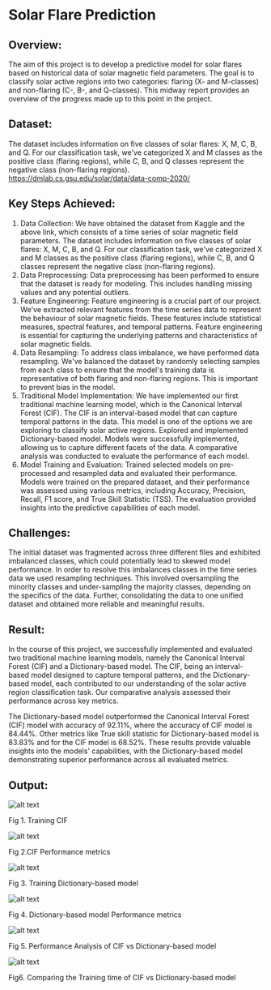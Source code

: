 # Solar Flare Prediction

## Overview:
The aim of this project is to develop a predictive model for solar flares based on historical data of solar magnetic field parameters. The goal is to classify solar active regions into two categories: flaring (X- and M-classes) and non-flaring (C-, B-, and Q-classes). This midway report provides an overview of the progress made up to this point in the project.

## Dataset:
The dataset includes information on five classes of solar flares: X, M, C, B, and Q. For our classification task, we've categorized X and M classes as the positive class (flaring regions), while C, B, and Q classes represent the negative class (non-flaring regions).
https://dmlab.cs.gsu.edu/solar/data/data-comp-2020/

## Key Steps Achieved:
1. Data Collection:
We have obtained the dataset from Kaggle and the above link, which consists of a time series of solar magnetic field parameters. The dataset includes information on five classes of solar flares: X, M, C, B, and Q. For our classification task, we've categorized X and M classes as the positive class (flaring regions), while C, B, and Q classes represent the negative class (non-flaring regions).
2. Data Preprocessing:
Data preprocessing has been performed to ensure that the dataset is ready for modeling. This includes handling missing values and any potential outliers.
3. Feature Engineering:
Feature engineering is a crucial part of our project. We've extracted relevant features from the time series data to represent the behaviour of solar magnetic fields. These features include statistical measures, spectral features, and temporal patterns. Feature engineering is essential for capturing the underlying patterns and characteristics of solar magnetic fields.
4. Data Resampling:
To address class imbalance, we have performed data resampling. We've balanced the dataset by randomly selecting samples from each class to ensure that the model's training data is representative of both flaring and non-flaring regions. This is important to prevent bias in the model.
5. Traditional Model Implementation:
We have implemented our first traditional machine learning model, which is the Canonical Interval Forest (CIF). The CIF is an interval-based model that can capture temporal patterns in the data. This model is one of the options we are exploring to classify solar active regions. Explored and implemented Dictionary-based model. Models were successfully implemented, allowing us to capture different facets of the data. A comparative analysis was conducted to evaluate the performance of each model.
6. Model Training and Evaluation:
Trained selected models on pre-processed and resampled data and evaluated their performance. Models were trained on the prepared dataset, and their performance was assessed using various metrics, including Accuracy, Precision, Recall, F1 score, and True Skill Statistic (TSS). The evaluation provided insights into the predictive capabilities of each model.

## Challenges:
The initial dataset was fragmented across three different files and exhibited imbalanced classes, which could potentially lead to skewed model performance. In order to resolve this imbalances classes in the time series data we used resampling techniques. This involved oversampling the minority classes and under-sampling the majority classes, depending on the specifics of the data. Further, consolidating the data to one unified dataset and obtained more reliable and meaningful results.

## Result:
In the course of this project, we successfully implemented and evaluated two traditional machine learning models, namely the Canonical Interval Forest (CIF) and a Dictionary-based model. The CIF, being an interval-based model designed to capture temporal patterns, and the Dictionary-based model, each contributed to our understanding of the solar active region classification task. Our comparative analysis assessed their performance across key metrics. 

The Dictionary-based model outperformed the Canonical Interval Forest (CIF) model with accuracy of 92.11%, where the accuracy of CIF model is 84.44%. Other metrics like True skill statistic for Dictionary-based model is 83.83% and for the CIF model is 68.52%. These results provide valuable insights into the models' capabilities, with the Dictionary-based model demonstrating superior performance across all evaluated metrics.

## Output:

![alt text](image.png)

Fig 1. Training CIF
 
![alt text](image-1.png)

Fig 2.CIF Performance metrics

![alt text](image-2.png)

Fig 3. Training Dictionary-based model
 
![alt text](image-3.png)

Fig 4. Dictionary-based model Performance metrics
 
![alt text](image-4.png)

Fig 5. Performance Analysis of CIF vs Dictionary-based model
 
![alt text](image-5.png)

Fig6. Comparing the Training time of CIF vs Dictionary-based model
